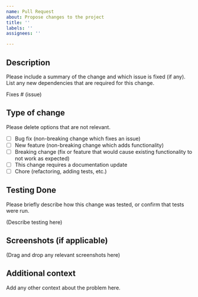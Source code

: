 ```yaml
---
name: Pull Request
about: Propose changes to the project
title: ''
labels: ''
assignees: ''

---
```


## Description

Please include a summary of the change and which issue is fixed (if any). List any new dependencies that are required for this change.

Fixes # (issue)

## Type of change

Please delete options that are not relevant.

- [ ] Bug fix (non-breaking change which fixes an issue)
- [ ] New feature (non-breaking change which adds functionality)
- [ ] Breaking change (fix or feature that would cause existing functionality to not work as expected)
- [ ] This change requires a documentation update
- [ ] Chore (refactoring, adding tests, etc.)

## Testing Done

Please briefly describe how this change was tested, or confirm that tests were run.

(Describe testing here)

## Screenshots (if applicable)

(Drag and drop any relevant screenshots here)

## Additional context

Add any other context about the problem here.